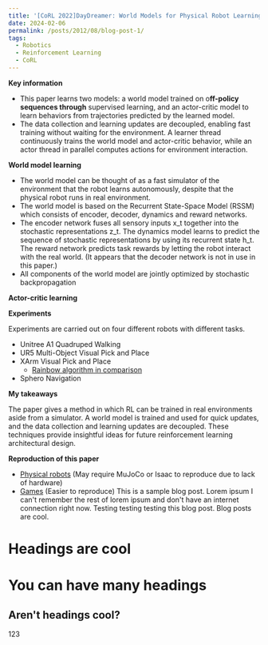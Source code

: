 ```yaml
---
title: '[CoRL 2022]DayDreamer: World Models for Physical Robot Learning'
date: 2024-02-06
permalink: /posts/2012/08/blog-post-1/
tags:
  - Robotics
  - Reinforcement Learning
  - CoRL
---
```



**Key information**

- This paper learns two models: a world model trained on o**ff-policy sequences through** supervised learning, and an actor-critic model to learn behaviors from trajectories predicted by the learned model.
- The data collection and learning updates are decoupled, enabling fast training without waiting for the environment. A learner thread continuously trains the world model and actor-critic behavior, while an actor thread in parallel computes actions for environment interaction.

**World model learning**

- The world model can be thought of as a fast simulator of the environment that the robot learns autonomously, despite that the physical robot runs in real environment.
- The world model is based on the Recurrent State-Space Model (RSSM) which consists of encoder, decoder, dynamics and reward networks.
- The encoder network fuses all sensory inputs x_t together into the stochastic representations z_t. The dynamics model learns to predict the sequence of stochastic representations by using its recurrent state h_t. The reward network predicts task rewards by letting the robot interact with the real world. (It appears that the decoder network is not in use in this paper.)
- All components of the world model are jointly optimized by stochastic backpropagation

**Actor-critic learning**

**Experiments**

Experiments are carried out on four different robots with different tasks.

- Unitree A1 Quadruped Walking
- UR5 Multi-Object Visual Pick and Place
- XArm Visual Pick and Place
    - [Rainbow algorithm in comparison](https://arxiv.org/pdf/1710.02298.pdf)
- Sphero Navigation

**My takeaways**

The paper gives a method in which RL can be trained in real environments aside from a simulator. A world model is trained and used for quick updates, and the data collection and learning updates are decoupled. These techniques provide insightful ideas for future reinforcement learning architectural design.

**Reproduction of this paper**

- [Physical robots](https://github.com/danijar/daydreamer) (May require MuJoCo or Isaac to reproduce due to lack of hardware)
- [Games](https://github.com/danijar/dreamerv2) (Easier to reproduce)
This is a sample blog post. Lorem ipsum I can't remember the rest of lorem ipsum and don't have an internet connection right now. Testing testing testing this blog post. Blog posts are cool.

Headings are cool
======

You can have many headings
======

Aren't headings cool?
------

123
